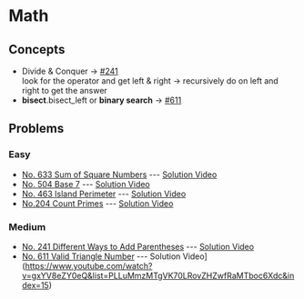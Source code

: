 # Math

## Concepts
* Divide & Conquer -> [#241](./241_DifferentWaysAddParentheses.py)</br>
    look for the operator and get left & right -> recursively do on left and right to get the answer</br>
* **bisect**.bisect_left or **binary search** -> [#611](./611_ValidTriangleNum.py)
## Problems

### Easy

* [No. 633 Sum of Square Numbers](./633_SumOfSquareNums.py) --- [Solution Video](https://www.youtube.com/watch?v=2tiZMMTt-CQ&list=PLLuMmzMTgVK70LRovZHZwfRaMTboc6Xdc&index=19)
* [No. 504 Base 7](./504_Base7.py) --- [Solution Video](https://www.youtube.com/watch?v=fX6fh9B62vE&list=PLLuMmzMTgVK70LRovZHZwfRaMTboc6Xdc&index=18)
* [No. 463 Island Perimeter](./463_IslandPerimeter.py) --- [Solution Video](https://www.youtube.com/watch?v=ddFvTWmVUEA&list=PLLuMmzMTgVK70LRovZHZwfRaMTboc6Xdc&index=17)
* [No.204 Count Primes](./204_CountPrimes.py) --- [Solution Video](https://www.youtube.com/watch?v=gxYV8eZY0eQ&list=PLLuMmzMTgVK70LRovZHZwfRaMTboc6Xdc&index=15)
### Medium

* [No. 241 Different Ways to Add Parentheses](./241_DifferentWaysAddParentheses.py) --- [Solution Video](https://www.youtube.com/watch?v=gxYV8eZY0eQ&list=PLLuMmzMTgVK70LRovZHZwfRaMTboc6Xdc&index=16)
* [No. 611 Valid Triangle Number](./611_ValidTriangleNum.py) --- Solution Video](https://www.youtube.com/watch?v=gxYV8eZY0eQ&list=PLLuMmzMTgVK70LRovZHZwfRaMTboc6Xdc&index=15)